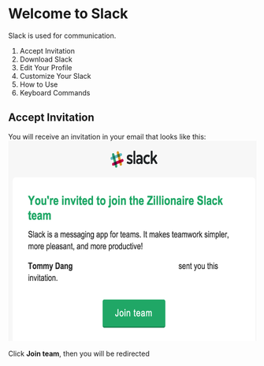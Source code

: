 # Welcome to Slack

Slack is used for communication.

1. Accept Invitation
1. Download Slack
1. Edit Your Profile
1. Customize Your Slack
1. How to Use
1. Keyboard Commands

## Accept Invitation
You will receive an invitation in your email that looks like this:
<img height=406 src="https://raw.githubusercontent.com/tommydangerous/slack-onboarding/master/slack-invitation-email.png" width=634 />

Click **Join team**, then you will be redirected

